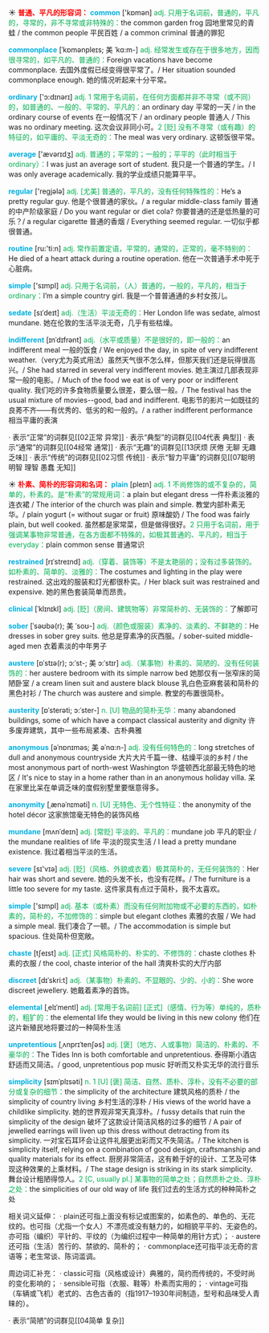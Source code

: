 ☀ <font color="red">**普通、平凡的形容词：**</font>
<font color="sky blue">**common**</font> ['kɒmən] 
<font color="#00b050">adj. 只用于名词前，普通的，平凡的，寻常的，非不寻常或非特殊的：</font>the common garden frog 园地里常见的青蛙 / the common people 平民百姓 / a common criminal 普通的罪犯
           
<font color="sky blue">**commonplace**</font> [ˈkɒmənpleɪs; 美 ˈkɑ:m-]
<font color="#00b050">adj. 经常发生或存在于很多地方，因而很寻常的，如平凡的、普通的：</font>Foreign vacations have become commonplace. 去国外度假已经变得很平常了。/ Her situation sounded commonplace enough. 她的情况听起来十分平常。

<font color="sky blue">**ordinary**</font> ['ɔ:dɪnərɪ] 
<font color="#00b050">adj. 1 常用于名词前，在任何方面都并非不寻常（或不同）的，如普通的、一般的、平常的、平凡的：</font>an ordinary day 平常的一天 / in the ordinary course of events 在一般情况下 / an ordinary people 普通人 / This was no ordinary meeting. 这次会议非同小可。<font color="#00b050">2 [贬] 没有不寻常（或有趣）的特征的，如平庸的、平淡无奇的：</font>The meal was very ordinary. 这顿饭很平常。

<font color="sky blue">**average**</font> ['ævərɪdӡ] 
<font color="#00b050">adj. 普通的；平常的；一般的；平平的（此时相当于ordinary）：</font>I was just an average sort of student. 我只是一个普通的学生。/ I was only average academically. 我的学业成绩只能算平平。

<font color="sky blue">**regular**</font> ['reɡjələ] 
<font color="#00b050">adj. [尤美] 普通的，平凡的，没有任何特殊性的：</font>He’s a pretty regular guy. 他是个很普通的家伙。/ a regular middle-class family 普通的中产阶级家庭 / Do you want regular or diet cola? 你要普通的还是低热量的可乐？/ a regular cigarette 普通的香烟 / Everything seemed regular. 一切似乎都很普通。

<font color="sky blue">**routine**</font> [ru:'ti:n] 
<font color="#00b050">adj. 常作前置定语，平常的，通常的，正常的，毫不特别的：</font>He died of a heart attack during a routine operation. 他在一次普通手术中死于心脏病。

<font color="sky blue">**simple**</font> ['sɪmpl] 
<font color="#00b050">adj. 只用于名词前，（人）普通的，一般的，平凡的，相当于ordinary：</font>I’m a simple country girl. 我是一个普普通通的乡村女孩儿。
          
<font color="sky blue">**sedate**</font> [sɪˈdeɪt]
<font color="#00b050">adj.（生活）平淡无奇的：</font>Her London life was sedate, almost mundane. 她在伦敦的生活平淡无奇，几乎有些枯燥。
           
<font color="sky blue">**indifferent**</font> [ɪnˈdɪfrənt]
<font color="#00b050">adj.（水平或质量）不是很好的，即一般的：</font>an indifferent meal 一般的饭食 / We enjoyed the day, in spite of very indifferent weather.（very尤为英式用法）虽然天气很不怎么样，但那天我们还是玩得很高兴。/ She had starred in several very indifferent movies. 她主演过几部表现非常一般的电影。/ Much of the food we eat is of very poor or indifferent quality. 我们吃的许多食物质量要么很差，要么很一般。/ The festival has the usual mixture of movies--good, bad and indifferent. 电影节的影片一如既往的良莠不齐——有优秀的、低劣的和一般的。/ a rather indifferent performance 相当平庸的表演

· 表示“正常”的词群见[[02正常 异常]]
· 表示“典型”的词群见[[04代表 典型]]
· 表示“通常”的词群见[[04经常 通常]]
· 表示“无趣”的词群见[[13厌烦 厌倦 无聊 无趣 乏味]]
· 表示“传统”的词群见[[02习惯 传统]]
· 表示“智力平庸”的词群见[[07聪明 明智 理智 愚蠢 无知]]

☀ <font color="red">**朴素、简朴的形容词和名词：**</font>
<font color="sky blue">**plain**</font> [pleɪn] 
<font color="#00b050">adj. 1 不尚修饰的或不复杂的，简单的，朴素的。是“朴素”的常规用词：</font>a plain but elegant dress 一件朴素淡雅的连衣裙 / The interior of the church was plain and simple. 教堂内部朴素无华。/ plain yogurt (= without sugar or fruit) 原味酸奶 / The food was fairly plain, but well cooked. 虽然都是家常菜，但是做得很好。<font color="#00b050">2 只用于名词前，用于强调某事物非常普通，在各方面都不特殊的，如极其普通的、平凡的，相当于everyday：</font>plain common sense 普通常识
                                 
<font color="sky blue">**restrained**</font> [rɪˈstreɪnd]
<font color="#00b050">adj.（穿着、装饰等）不是太艳丽的；没有过多装饰的。如朴素的、简单的、淡雅的：</font>The costumes and lighting in the play were restrained. 这出戏的服装和灯光都很朴实。/ Her black suit was restrained and expensive. 她的黑色套装简单而昂贵。
           
<font color="sky blue">**clinical**</font> [ˈklɪnɪkl]
<font color="#00b050">adj. [贬]（房间、建筑物等）非常简朴的、无装饰的：</font>了解即可

<font color="sky blue">**sober**</font> [ˈsəʊbə(r); 美 ˈsoʊ-]
<font color="#00b050">adj.（颜色或服装）素净的、淡素的、不鲜艳的：</font>He dresses in sober grey suits. 他总是穿素净的灰西服。/ sober-suited middle-aged men 衣着素淡的中年男子

<font color="sky blue">**austere**</font> [ɒˈstɪə(r); ɔ:ˈst-; 美 ɔ:ˈstɪr]
<font color="#00b050">adj.（某事物）朴素的、简陋的、没有任何装饰的：</font>her austere bedroom with its simple narrow bed 她那仅有一张窄床的简陋卧室 / a cream linen suit and austere black blouse 乳白色亚麻套装和简朴的黑色衬衫 / The church was austere and simple. 教堂的布置很简朴。
           
<font color="sky blue">**austerity**</font> [ɒˈsterəti; ɔ:ˈster-]
<font color="#00b050">n. [U] 物品的简朴无华：</font>many abandoned buildings, some of which have a compact classical austerity and dignity 许多废弃建筑，其中一些布局紧凑、古朴典雅
           
<font color="sky blue">**anonymous**</font> [əˈnɒnɪməs; 美 əˈnɑ:n-]
<font color="#00b050">adj. 没有任何特色的：</font>long stretches of dull and anonymous countryside 大片大片千篇一律、枯燥平淡的乡村 / the most anonymous part of north-west Washington 华盛顿西北部最无特色的地区 / It's nice to stay in a home rather than in an anonymous holiday villa. 呆在家里比呆在单调乏味的度假别墅里要惬意得多。
          
<font color="sky blue">**anonymity**</font> [ˌænəˈnɪməti]
<font color="#00b050">n. [U] 无特色、无个性特征：</font>the anonymity of the hotel décor 这家旅馆毫无特色的装饰风格
           
<font color="sky blue">**mundane**</font> [mʌnˈdeɪn]
<font color="#00b050">adj. [常贬] 平淡的、平凡的：</font>mundane job 平凡的职业 / the mundane realities of life 平淡的现实生活 / I lead a pretty mundane existence. 我过着相当平淡的生活。

<font color="sky blue">**severe**</font> [sɪ'vɪə] 
<font color="#00b050">adj. [贬]（风格、外貌或衣着）极其简朴的，无任何装饰的：</font>Her hair was short and severe. 她的头发不长，也没有花样。/ The furniture is a little too severe for my taste. 这件家具有点过于简朴，我不太喜欢。 

<font color="sky blue">**simple**</font> ['sɪmpl] 
<font color="#00b050">adj. 基本（或朴素）而没有任何附加物或不必要的东西的，如朴素的，简朴的，不加修饰的：</font>simple but elegant clothes 素雅的衣服 / We had a simple meal. 我们凑合了一顿。/ The accommodation is simple but spacious. 住处简朴但宽敞。

<font color="sky blue">**chaste**</font> [tʃeɪst]
<font color="#00b050">adj. [正式] 风格简朴的、朴实的、不修饰的：</font>chaste clothes 朴素的衣服 / the cool, chaste interior of the hall 清爽朴实的大厅内部           

<font color="sky blue">**discreet**</font> [dɪˈskri:t]
<font color="#00b050">adj.（某事物）朴素的、不显眼的、少的、小的：</font>She wore discreet jewellery. 她戴着素净的首饰。
           
<font color="sky blue">**elemental**</font> [ˌelɪˈmentl]
<font color="#00b050">adj. [常用于名词前] [正式]（感情、行为等）单纯的，质朴的，粗犷的：</font>the elemental life they would be living in this new colony 他们在这片新殖民地将要过的一种简朴生活
            
<font color="sky blue">**unpretentious**</font> [ˌʌnprɪˈtenʃəs]
<font color="#00b050">adj. [褒]（地方、人或事物）简洁的、朴素的、不豪华的：</font>The Tides Inn is both comfortable and unpretentious. 泰得斯小酒店舒适而又简洁。/ good, unpretentious pop music 好听而又朴实无华的流行音乐          
           
<font color="sky blue">**simplicity**</font> [sɪmˈplɪsəti]
<font color="#00b050">n. 1 [U] [褒] 简洁、自然、质朴、淳朴，没有不必要的部分或复杂的细节：</font>the simplicity of the architecture 建筑风格的质朴 / the simplicity of country living 乡村生活的淳朴 / His views of the world have a childlike simplicity. 她的世界观非常天真淳朴。/ fussy details that ruin the simplicity of the design 破坏了这款设计简洁风格的过多的细节 / A pair of jewelled earrings will liven up this dress without detracting from its simplicity. 一对宝石耳环会让这件礼服更出彩而又不失简洁。/ The kitchen is simplicity itself, relying on a combination of good design, craftsmanship and quality materials for its effect. 厨房非常简洁，这有赖于好的设计、工艺及可体现这种效果的上乘材料。/ The stage design is striking in its stark simplicity. 舞台设计粗陋得惊人。<font color="#00b050">2 [C, usually pl.] 某事物的简单之处；自然质朴之处、淳朴之处：</font>the simplicities of our old way of life 我们过去的生活方式的种种简朴之处

相关词义延伸：
· plain还可指上面没有标记或图案的，如素色的、单色的、无花纹的。也可指（尤指一个女人）不漂亮或没有魅力的，如相貌平平的、无姿色的。亦可指（编织）平针的、平纹的（为编织过程中一种简单的用针方式）；
· austere还可指（生活）苦行的、禁欲的、简朴的；
· commonplace还可指平淡无奇的言语等；老生常谈、陈词滥调。

周边词汇补充：
· classic可指（风格或设计）典雅的，简约而传统的，不受时尚的变化影响的；
· sensible可指（衣服、鞋等）朴素而实用的；
· vintage可指（车辆或飞机）老式的、古色古香的（指1917–1930年间制造，型号和品味受人青睐的）。

· 表示“简陋”的词群见[[04简单 复杂]]
